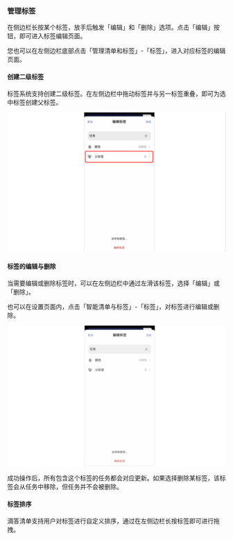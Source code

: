 ### 管理标签

在侧边栏长按某个标签，放手后触发「编辑」和「删除」选项。点击「编辑」按钮，即可进入标签编辑页面。

您也可以在左侧边栏底部点击「管理清单和标签」-「标签」，进入对应标签的编辑页面。


#### 创建二级标签
标签系统支持创建二级标签。在左侧边栏中拖动标签并与另一标签重叠，即可为选中标签创建父标签。

![](../../images/ios/88.png)


#### 标签的编辑与删除

当需要编辑或删除标签时，可以在左侧边栏中通过左滑该标签，选择「编辑」或「删除」。

也可以在设置页面内，点击「智能清单与标签」-「标签」，对标签进行编辑或删除。

![](../../images/ios/61.png)

成功操作后，所有包含这个标签的任务都会对应更新。如果选择删除某标签，该标签会从任务中移除，但任务并不会被删除。


#### 标签排序

滴答清单支持用户对标签进行自定义排序，通过在左侧边栏长按标签即可进行拖拽。